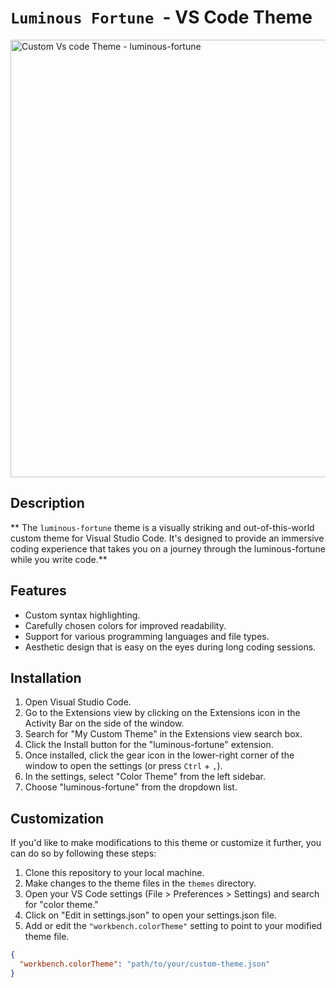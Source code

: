 # ``Luminous Fortune ``- VS Code Theme

<img src="https://github.com/sridhar51120/VS-Code/blob/main/customTheme.png" width="1000" height="700" alt="Custom Vs code Theme - luminous-fortune">

## Description

** The ``luminous-fortune`` theme is a visually striking and out-of-this-world custom theme for Visual Studio Code. It's designed to provide an immersive coding experience that takes you on a journey through the luminous-fortune while you write code.**

## Features

- Custom syntax highlighting.
- Carefully chosen colors for improved readability.
- Support for various programming languages and file types.
- Aesthetic design that is easy on the eyes during long coding sessions.

## Installation

1. Open Visual Studio Code.
2. Go to the Extensions view by clicking on the Extensions icon in the Activity Bar on the side of the window.
3. Search for "My Custom Theme" in the Extensions view search box.
4. Click the Install button for the "luminous-fortune" extension.
5. Once installed, click the gear icon in the lower-right corner of the window to open the settings (or press `Ctrl` + `,`).
6. In the settings, select "Color Theme" from the left sidebar.
7. Choose "luminous-fortune" from the dropdown list.

## Customization

If you'd like to make modifications to this theme or customize it further, you can do so by following these steps:

1. Clone this repository to your local machine.
2. Make changes to the theme files in the `themes` directory.
3. Open your VS Code settings (File > Preferences > Settings) and search for "color theme."
4. Click on "Edit in settings.json" to open your settings.json file.
5. Add or edit the `"workbench.colorTheme"` setting to point to your modified theme file.

```json
{
  "workbench.colorTheme": "path/to/your/custom-theme.json"
}
